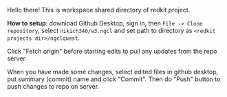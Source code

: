 Hello there!
This is workspace shared directory of redkit project.

**How to setup**: download Github Desktop, sign in, then `File -> Clone repository`, select `nikich340/w3.ngcl` and set path to directory as `<redkit projects dir>/ngclquest`.

Click "Fetch origin" before starting edits to pull any updates from the repo server.

When you have made some changes, select edited files in github desktop, put summary (commit) name and click "Commit". Then do "Push" button to push changes to repo on server.
